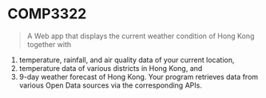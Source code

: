 # COMP3322

> A Web app that displays the current weather condition of Hong Kong together with 

1. temperature, rainfall, and air quality data of your current location, 
2. temperature data of various districts in Hong Kong, and 
3. 9-day weather forecast of Hong Kong. Your program retrieves data from various Open Data sources via the corresponding APIs.
